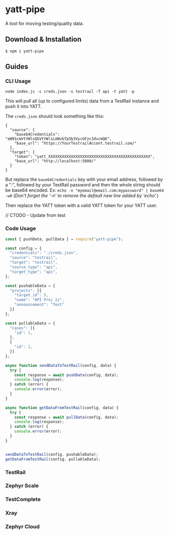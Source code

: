 yatt-pipe
========
A tool for moving testing/quality data.

## Download & Installation

```shell
$ npm i yatt-pipe
```

## Guides
### CLI Usage
`node index.js -c creds.json -s testrail -T api -t yatt -p`

This will pull all (up to configured limits) data from a TestRail instance and push it into YATT.

The `creds.json` should look something like this:
```
{
  "source": {
    "base64Credentials": "eW91cmVtYWlsQGVtYWlsLmNvbTp5b3VycGFzc3dvcmQK",
    "base_url": "https://YourTestrailAccont.testrail.com/"
  },
  "target": {
    "token": "yatt_XXXXXXXXXXXXXXXXXXXXXXXXXXXXXXXXXXXXXXXXXXXXX",
    "base_url": "http://localhost:5000/"
  }
}
```
But replace the `base64Credentials` key with your email address, followed by a ":", followed by your TestRail password and then the whole string should be base64 encoded. Ex: `echo -n "myemail@email.com:mypassword" | base64 -w0` (*Don't forget the '-n' to remove the default new line added by 'echo'.*)

Then replace the YATT token with a valid YATT token for your YATT user.

// CTODO - Update from test
### Code Usage
```javascript
const { pushData, pullData } = require("yatt-pipe");

const config = {
  "credentials": "./creds.json",
  "source": "testrail",
  "target": "testrail",
  "source_type": "api",
  "target_type": "api",
};

const pushableData = {
  "projects": [{
    "target_id": 5,
    "name": "API Proj 2z",
    "announcement": "Test"
  }]
};

const pullableData = {
  "cases": [{
    "id": 1,
  },
  {
    "id": 2,
  }]
};

async function sendDataToTestRail(config, data) {
  try {
    const response = await pushData(config, data);
    console.log(response);
  } catch (error) {
    console.error(error);
  }
}

async function getDataFromTestRail(config, data) {
  try {
    const response = await pullData(config, data);
    console.log(response);
  } catch (error) {
    console.error(error);
  }
}


sendDataToTestRail(config, pushableData);
getDataFromTestRail(config, pullableData);
```

### TestRail
### Zephyr Scale
### TestComplete
### Xray
### Zephyr Cloud
